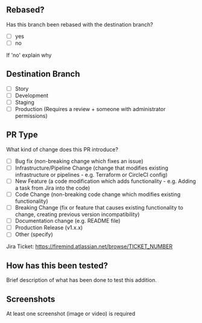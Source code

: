 ## Rebased?
Has this branch been rebased with the destination branch?

- [ ] yes
- [ ] no

If 'no' explain why

## Destination Branch
- [ ] Story
- [ ] Development
- [ ] Staging
- [ ] Production (Requires a review + someone with administrator permissions)

## PR Type
What kind of change does this PR introduce?

- [ ] Bug fix (non-breaking change which fixes an issue)
- [ ] Infrastructure/Pipeline Change (change that modifies existing infrastructure or pipelines - e.g. Terraform or CircleCI config)
- [ ] New Feature (a code modification which adds functionality - e.g. Adding a task from Jira into the code)
- [ ] Code Change (non-breaking code change which modifies existing functionality)
- [ ] Breaking Change (fix or feature that causes existing functionality to change, creating previous version incompatibility)
- [ ] Documentation change (e.g. README file)
- [ ] Production Release (v1.x.x)
- [ ] Other (specify)

Jira Ticket: https://firemind.atlassian.net/browse/TICKET_NUMBER

## How has this been tested?
Brief description of what has been done to test this addition.

## Screenshots
At least one screenshot (image or video) is required
